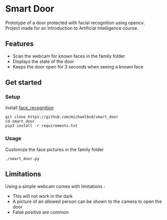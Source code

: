 # Smart Door
Prototype of a door protected with facial recognition using opencv.\
Project made for an Introduction to Artificial Intelligence course.
## Features
- Scan the webcam for known faces in the family folder
- Displays the state of the door
- Keeps the door open for 3 seconds when seeing a known face

## Get started
### Setup
Install [face_recognition](https://github.com/ageitgey/face_recognition#installation)

```
git clone https://github.com/michaelbnd/smart_door
cd smart_door
pip3 install -r requirements.txt
```
### Usage
Customize the face pictures in the family folder
```
./smart_door.py
```

## Limitations
Using a simple webcam comes with limitations :
- This will not work in the dark
- A picture of an allowed person can be shown to the camera to open the door
- False positive are common